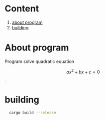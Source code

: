 # Content
1. [about program](#about-program)
2. [building](#building)

# About program

  Program solve quadratic equation 
  
  $$ ax^2 + bx + c = 0 $$.


# building

````sh
  cargo build --release
````
